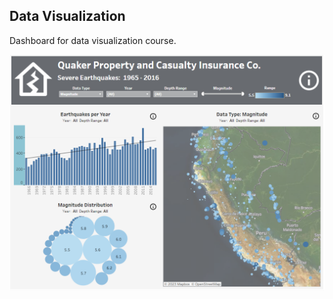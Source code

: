## Data Visualization

Dashboard for data visualization course.



[![](/Quaker_Property_and_Casualty/Screenshot_20230213_121713.png)](https://public.tableau.com/app/profile/donald.taggart/viz/BusinessIntelligenceFinalProject_16763102730270/EarthquakeDashboard)
